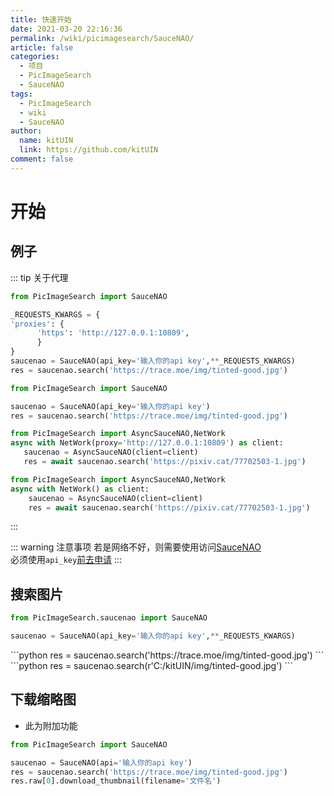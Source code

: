 ```yaml
---
title: 快速开始
date: 2021-03-20 22:16:36
permalink: /wiki/picimagesearch/SauceNAO/
article: false
categories:
  - 项目
  - PicImageSearch
  - SauceNAO
tags:
  - PicImageSearch
  - wiki
  - SauceNAO
author: 
  name: kitUIN
  link: https://github.com/kitUIN
comment: false
---
```

# 开始

## 例子
::: tip 关于代理
<code-group>

  <code-block title="使用代理" active>

  ```python
  from PicImageSearch import SauceNAO

  _REQUESTS_KWARGS = {
  'proxies': {
        'https': 'http://127.0.0.1:10809',
        }
  }
  saucenao = SauceNAO(api_key='输入你的api key',**_REQUESTS_KWARGS)
  res = saucenao.search('https://trace.moe/img/tinted-good.jpg')
  ```
  </code-block>

  <code-block title="不使用代理">

  ```python
  from PicImageSearch import SauceNAO

  saucenao = SauceNAO(api_key='输入你的api key')
  res = saucenao.search('https://trace.moe/img/tinted-good.jpg')
  ```
  </code-block>
  <code-block title="使用代理(异步)">

   ```python
   from PicImageSearch import AsyncSauceNAO,NetWork
   async with NetWork(proxy='http://127.0.0.1:10809') as client:
      saucenao = AsyncSauceNAO(client=client)
      res = await saucenao.search('https://pixiv.cat/77702503-1.jpg')
   ```

  </code-block>

  <code-block title="不使用代理(异步)">

  ```python
  from PicImageSearch import AsyncSauceNAO,NetWork
  async with NetWork() as client:
      saucenao = AsyncSauceNAO(client=client)
      res = await saucenao.search('https://pixiv.cat/77702503-1.jpg')
  ```
  </code-block>
</code-group>

:::

::: warning 注意事项
若是网络不好，则需要使用访问[SauceNAO](https://saucenao.com/) <Badge text="魔法上网" type="warning"/>  
必须使用`api_key`[前去申请](https://saucenao.com/user.php?page=search-api)
:::

## 搜索图片
```python
from PicImageSearch.saucenao import SauceNAO

saucenao = SauceNAO(api_key='输入你的api key',**_REQUESTS_KWARGS)
```
<code-group>
  <code-block title="网络图片" active>
  ```python
  res = saucenao.search('https://trace.moe/img/tinted-good.jpg')
  ```
  </code-block>

  <code-block title="本地图片">
  ```python
  res = saucenao.search(r'C:/kitUIN/img/tinted-good.jpg')
  ```
  </code-block>

</code-group>

## 下载缩略图

- 此为附加功能  
```python
from PicImageSearch import SauceNAO

saucenao = SauceNAO(api='输入你的api key')
res = saucenao.search('https://trace.moe/img/tinted-good.jpg')
res.raw[0].download_thumbnail(filename='文件名')
```